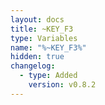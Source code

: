 ```yaml
---
layout: docs
title: ~KEY_F3
type: Variables
name: "%~KEY_F3%"
hidden: true
changelog:
  - type: Added
    version: v0.8.2
---
```


